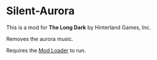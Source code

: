 # Silent-Aurora


This is a mod for **The Long Dark** by Hinterland Games, Inc.


Removes the aurora music.


Requires the [Mod Loader](https://github.com/zeobviouslyfakeacc/ModLoaderInstaller) to run.
